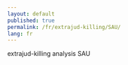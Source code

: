 ```yaml
---
layout: default
published: true
permalink: /fr/extrajud-killing/SAU/
lang: fr
---
```


extrajud-killing analysis SAU
